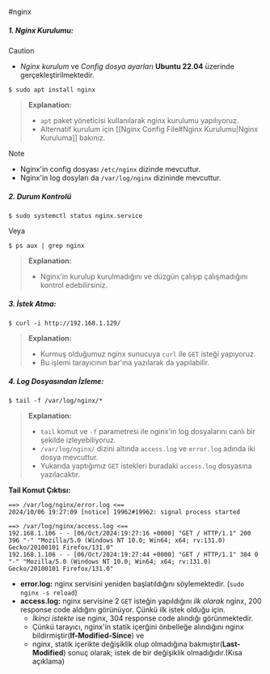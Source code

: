 #nginx 

##### 1. Nginx Kurulumu:

> [!CAUTION]
> + *Nginx kurulum* ve *Config dosya ayarları* **Ubuntu 22.04** üzerinde gerçekleştirilmektedir.


```shell
$ sudo apt install nginx
```
> **Explanation:**
> + `apt` paket yöneticisi kullanılarak nginx kurulumu yapılıyoruz.
> + Alternatif kurulum için [[Nginx Config File#Nginx Kurulumu|Nginx Kuruluma]] bakınız.


> [!NOTE]
> + Nginx'in config dosyası `/etc/nginx` dizinde mevcuttur. 
> + Nginx'in log dosyları da `/var/log/nginx` dizininde mevcuttur.

##### 2. Durum Kontrolü
```shell
$ sudo systemctl status nginx.service
```
Veya

```shell
$ ps aux | grep nginx
```
> **Explanation:**
> + Nginx'in kurulup kurulmadığını ve düzgün çalışıp çalışmadığını kontrol edebilirsiniz.

##### 3. İstek Atma:
```shell
$ curl -i http://192.168.1.129/
```
> **Explanation:**
> + Kurmuş olduğumuz nginx sunucuya `curl`  ile `GET` isteği yapıyoruz.
> + Bu işlemi tarayıcının bar'ına yazılarak da yapılabilir.

##### 4. Log Dosyasından İzleme:
```shell
$ tail -f /var/log/nginx/*
```
> **Explanation:**
> + `tail` komut ve `-f` parametresi ile nginx'in log dosyalarını canlı bir şekilde izleyebiliyoruz.
> + `/var/log/nginx/` dizini altında `access.log` ve `error.log` adında iki dosya mevcuttur.
> + Yukarıda yaptığımız `GET` istekleri buradaki `access.log` dosyasına yazılacaktır.

**Tail Komut Çıktısı:**
```shell
==> /var/log/nginx/error.log <==
2024/10/06 19:27:09 [notice] 19962#19962: signal process started

==> /var/log/nginx/access.log <==
192.168.1.106 - - [06/Oct/2024:19:27:16 +0000] "GET / HTTP/1.1" 200 396 "-" "Mozilla/5.0 (Windows NT 10.0; Win64; x64; rv:131.0) Gecko/20100101 Firefox/131.0"
192.168.1.106 - - [06/Oct/2024:19:27:44 +0000] "GET / HTTP/1.1" 304 0 "-" "Mozilla/5.0 (Windows NT 10.0; Win64; x64; rv:131.0) Gecko/20100101 Firefox/131.0"
```

+ **error.log:** nginx servisini yeniden başlatıldığını söylemektedir. (`sudo nginx -s reload`)
+ **access.log:**  nginx servisine 2 `GET` isteğin yapıldığını *ilk olarak* nginx, 200 response code aldığını görünüyor. Çünkü ilk istek olduğu için. 
	+ *İkinci istekte* ise nginx, 304 response code alındığı görünmektedir. 
	+ Çünkü tarayıcı, nginx'in statik içerğini önbelleğe alındığını nginx bildirmiştir(**If-Modified-Since**) ve 
	+ nginx, statik içerikte değişiklik olup olmadığına bakmıştır(**Last-Modified**) sonuç olarak; istek de bir değişiklik olmadığıdır.(Kısa açıklama)






